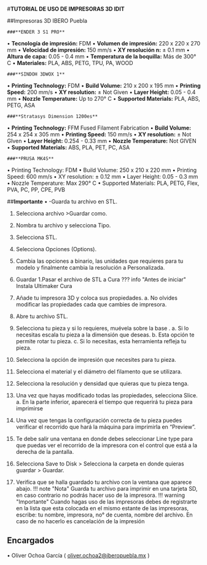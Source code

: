 #**TUTORIAL DE USO DE IMPRESORAS 3D IDIT**

##Impresoras 3D IBERO Puebla 

 	###**ENDER 3 S1 PRO**
•	**Tecnología de impresión:** FDM
•	**Volumen de impresión:** 220 x 220 x 270 mm
•	**Velocidad de impresión:** 150 mm/s
•	**XY resolución n:** ± 0.1 mm
•	**Altura de capa:** 0.05 - 0.4 mm
•	**Temperatura de la boquilla:** Más de 300° C
•	**Materiales:** PLA, ABS, PETG, TPU, PA, WOOD

 	###**SINDOH 3DWOX 1**
  
•	**Printing Technology:** FDM
•	**Build Volume:** 210 x 200 x 195 mm
•	**Printing Speed:** 200 mm/s
•	**XY resolution:** ± Not Given
•	**Layer Height:** 0.05 - 0.4 mm
•	**Nozzle Temperature:** Up to 270° C
•	**Supported Materials:** PLA, ABS, PETG, ASA

 	###**Stratasys Dimension 1200es**
  
•	**Printing Technology:** FFM Fused Filament Fabrication
•	**Build Volume:** 254 x 254 x 305 mm
•	**Printing Speed:** 150 mm/s
•	**XY resolution:** ± Not GIven
•	**Layer Height:** 0.254 - 0.33 mm
•	**Nozzle Temperature:** Not GIVEN
•	**Supported Materials:** ABS, PLA, PET, PC, ASA

 	###**PRUSA MK4S**
  
•	Printing Technology: FDM
•	Build Volume: 250 x 210 x 220 mm
•	Printing Speed: 600 mm/s
•	XY resolution: ± 0.12 mm
•	Layer Height: 0.05 - 0.3 mm
•	Nozzle Temperature: Max 290° C
•	Supported Materials: PLA, PETG, Flex, PVA, PC, PP, CPE, PVB

##**Importante** 
•	-Guarda tu archivo en STL.
1.	Selecciona archivo >Guardar como.
2.	Nombra tu archivo y selecciona Tipo.
3.	Selecciona STL.
4.	Selecciona Opciones (Options).
5.	Cambia las opciones a binario, las unidades que requieres para tu modelo y finalmente cambia la resolución a Personalizada.
6.	Guardar
1.Pasar el archivo de STL a Cura
??? info "Antes de iniciar"
    Instala Ultimaker Cura

1.	Añade tu impresora 3D y coloca sus propiedades.
a.	No olvides modificar las propiedades cada que cambies de impresora.
2.	Abre tu archivo STL.
3.	Selecciona tu pieza y si lo requieres, muévela sobre la base .
a.	Si lo necesitas escala tu pieza a la dimensión que deseas.
b.	Esta opción te permite rotar tu pieza.
c.	Si lo necesitas, esta herramienta refleja tu pieza. 
4.	Selecciona la opción de impresión que necesites para tu pieza. 
5.	Selecciona el material y el diámetro del filamento que se utilizara. 
6.	Selecciona la resolución y densidad que quieras que tu pieza tenga.
7.	Una vez que hayas modificado todas las propiedades, selecciona Slice.
a.	En la parte inferior, aparecerá el tiempo que requerirá tu pieza para imprimirse
8.	Una vez que tengas la configuración correcta de tu pieza puedes verificar el recorrido que hará la máquina para imprimirla en “Preview”.
9.	Te debe salir una ventana en donde debes seleccionar Line type para que puedas ver el recorrido de la impresora con el control que está a la derecha de la pantalla.
10.	Selecciona Save to Disk > Selecciona la carpeta en donde quieras guardar > Guardar.
11.	Verifica que se halla guardado tu archivo con la ventana que aparece abajo.
!!! note "Nota"
    Guarda tu archivo para imprimir en una tarjeta SD, en caso contrario no podrás hacer uso de la impresora. 
!!! warning "Importante"
Cuando hagas uso de las impresoras debes de registrarte en la lista que esta colocada en el mismo estante de las impresoras, escribe: tu nombre, impresora, no° de cuenta, nombre del archivo. En caso de no hacerlo es cancelación de la impresión 



## Encargados 
•	Oliver Ochoa García ( oliver.ochoa2@iberopuebla.mx ) 

